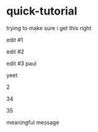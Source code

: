 # quick-tutorial

trying to make sure i get this right

edit #1

edit #2

edit #3 paul

yeet

2

34

35

meaningful message
